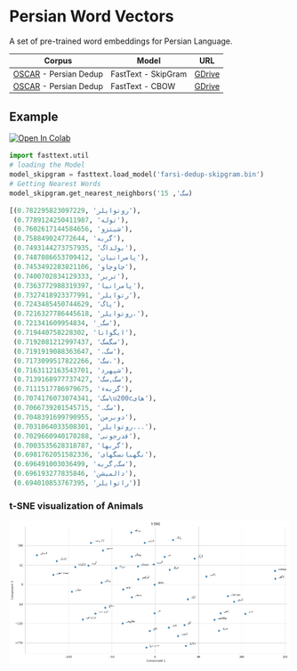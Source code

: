 # Persian Word Vectors

A set of pre-trained word embeddings for Persian Language.

| Corpus              | Model               | URL                                                                |
|---------------------|---------------------|--------------------------------------------------------------------|
| [OSCAR](https://traces1.inria.fr/oscar/) - Persian Dedup | FastText - SkipGram | [GDrive](https://drive.google.com/open?id=1wPnMG9_GNUVdSgbznQziQc5nMWI3QKNz) |
| [OSCAR](https://traces1.inria.fr/oscar/) - Persian Dedup | FastText - CBOW     | [GDrive](https://drive.google.com/open?id=1cQP10CGV6kAwmRuESJ5RTsgHq5TveXwV) |

## Example

[![Open In Colab](https://colab.research.google.com/assets/colab-badge.svg)](https://colab.research.google.com/github/taesiri/PersianWordVectors/blob/master/FastText-Sample.ipynb)

```python
import fasttext.util
# loading the Model
model_skipgram = fasttext.load_model('farsi-dedup-skipgram.bin')
# Getting Nearest Words
model_skipgram.get_nearest_neighbors('سگ', 15)
```

```python
[(0.782295823097229, 'روتوایلر'),
 (0.7789124250411987, 'توله'),
 (0.7602617144584656, 'شیتزو'),
 (0.758849024772644, 'گربه'),
 (0.7493144273757935, 'بولداگ'),
 (0.7487086653709412, 'پامرانیان'),
 (0.7453492283821106, 'چاوچاو'),
 (0.7400702834129333, 'تریر'),
 (0.7363772988319397, 'پامرانیا'),
 (0.7327418923377991, 'رتوایلر'),
 (0.7243485450744629, 'پاگ'),
 (0.7216327786445618, 'روتوایلر،'),
 (0.721341609954834, '_سگ'),
 (0.719440758228302, 'ایگوانا'),
 (0.7192081212997437, 'سگسگ'),
 (0.7191919088363647, '،سگ'),
 (0.7173099517822266, 'سگ،'),
 (0.7163112163543701, 'شپهرد'),
 (0.7139168977737427, 'سگ,سگ'),
 (0.7111517786979675, 'گربهء'),
 (0.7074176073074341, 'سگ\u200cهای'),
 (0.7066739201545715, '.سگ'),
 (0.7048391699790955, 'دوبرمن'),
 (0.7031064033508301, 'روتوایلر...'),
 (0.7029660940170288, 'قدرجونی'),
 (0.7003535628318787, 'گربها'),
 (0.6981762051582336, 'نگهبانسگهای'),
 (0.696491003036499, 'سگ,گربه'),
 (0.696193277835846, 'دالمیشن'),
 (0.694010853767395, 'راتوایلر')]
```

### t-SNE visualization of Animals

![t-SNE Embedding](images/animals-fasttext-tsne.png)